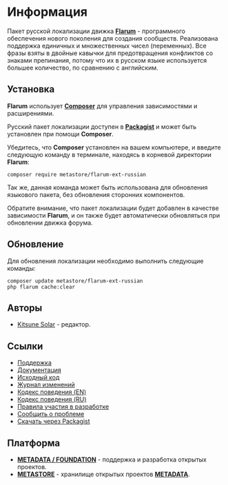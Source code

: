 # Информация

Пакет русской локализации движка [**Flarum**](https://flarum.org/) - программного обеспечения нового поколения для создания сообществ. Реализована поддержка единичных и множественных чисел (переменных). Все фразы взяты в двойные кавычки для предотвращения конфликтов со знаками препинания, потому что их в русском языке используется большее количество, по сравнению с английским.

## Установка

**Flarum** использует [**Composer**](https://getcomposer.org/) для управления зависимостями и расширениями.

Русский пакет локализации доступен в [**Packagist**](https://packagist.org/packages/metastore/flarum-ext-russian) и может быть установлен при помощи **Composer**.

Убедитесь, что **Composer** установлен на вашем компьютере, и введите следующую команду в терминале, находясь в корневой директории **Flarum**:

```
composer require metastore/flarum-ext-russian
```

Так же, данная команда может быть использована для обновления языкового пакета, без обновления сторонних компонентов.

Обратите внимание, что пакет локализации будет добавлен в качестве зависимости **Flarum**, и он также будет автоматически обновляться при обновлении движка форума.

## Обновление

Для обновления локализации необходимо выполнить следующие команды:

```
composer update metastore/flarum-ext-russian
php flarum cache:clear
```

## Авторы

- [Kitsune Solar](https://kitsune.solar/) - редактор.

## Ссылки

- [Поддержка](https://webmasters.community/)
- [Документация](https://flarum.webmasters.wiki/)
- [Исходный код](https://github.com/factory-04/flarum-l10n-forum)
- [Журнал изменений](CHANGELOG.md)
- [Кодекс поведения (EN)](CODE_OF_CONDUCT.en.md)
- [Кодекс поведения (RU)](CODE_OF_CONDUCT.ru.md)
- [Правила участия в разработке](CONTRIBUTING.md)
- [Сообщить о проблеме](https://github.com/factory-04/flarum-l10n-forum/issues)
- [Скачать через Packagist](https://packagist.org/packages/metastore/flarum-ext-russian)

## Платформа

- [**METADATA / FOUNDATION**](https://metadata.foundation/) - поддержка и разработка открытых проектов.
- [**METASTORE**](https://metastore.pro/) - хранилище открытых проектов [**METADATA**](https://metadata.foundation/).
